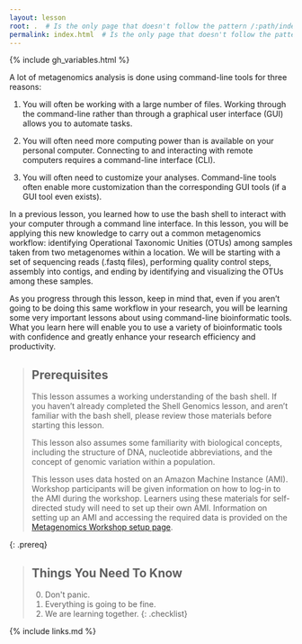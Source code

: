 ```yaml
---
layout: lesson
root: .  # Is the only page that doesn't follow the pattern /:path/index.html
permalink: index.html  # Is the only page that doesn't follow the pattern /:path/index.html
---
```


{% include gh_variables.html %}

A lot of metagenomics analysis is done using command-line tools for three reasons:  
  
1) You will often be working with a large number of files. Working through the 
command-line rather than through a graphical user interface (GUI) allows you to automate 
tasks.  

2) You will often need more computing power than is available on your personal computer. 
Connecting to and interacting with remote computers requires a command-line interface (CLI).  
  
3) You will often need to customize your analyses. Command-line tools often enable more 
customization than the corresponding GUI tools (if a GUI tool even exists).

In a previous lesson, you learned how to use the bash shell to interact with your computer 
through a command line interface. In this lesson, you will be applying this new knowledge to carry out a common metagenomics workflow: identifying Operational Taxonomic Unities (OTUs) among samples taken from two metagenomes within a location. We will be starting with a set of sequencing reads (.fastq files), performing quality control steps, assembly into contigs, and ending by identifying and visualizing the OTUs among these samples.

As you progress through this lesson, keep in mind that, even if you aren’t going to be doing this same workflow in your research, you will be learning some very important lessons about using command-line bioinformatic tools. What you learn here will enable you to use a variety of bioinformatic tools with confidence and greatly enhance your research efficiency and productivity.

> ## Prerequisites
>
> This lesson assumes a working understanding of the bash shell. If you haven’t already 
> completed the Shell Genomics lesson, and aren’t 
> familiar with the bash shell, please review those materials before starting this lesson.
>
> This lesson also assumes some familiarity with biological concepts, 
> including the structure of DNA, nucleotide abbreviations, and the 
> concept of genomic variation within a population.
>
> This lesson uses data hosted on an Amazon Machine Instance (AMI). Workshop participants
> will be given information on how to log-in to the AMI during the workshop. Learners using 
> these materials for self-directed study will need to set up their own AMI. Information 
> on setting up an AMI and accessing the required data is provided on the 
> [Metagenomics Workshop setup page](http://carpentries-incubator.github.io/metagenomics/setup.html).
>
{: .prereq}

> ## Things You Need To Know
>
> 0.  Don't panic.
> 1.  Everything is going to be fine.
> 2.  We are learning together.
{: .checklist}

{% include links.md %}
